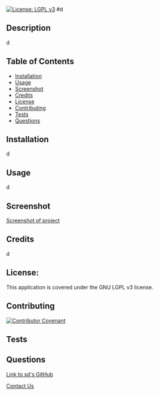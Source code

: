 [![License: LGPL v3](https://img.shields.io/badge/License-LGPL%20v3-blue.svg)](https://www.gnu.org/licenses/lgpl-3.0)
#d

## Description
d
      
## Table of Contents
* [Installation](#installation)
* [Usage](#usage)
* [Screenshot](#screenshot)
* [Credits](#credits)
* [License](#license)
* [Contributing](#contributing)
* [Tests](#tests)
* [Questions](#questions)
      
## Installation
d
      
## Usage
d
      
## Screenshot
[Screenshot of project](dd)
      
## Credits
d

## License:
This application is covered under the GNU LGPL v3 license.
      
## Contributing
[![Contributor Covenant](https://img.shields.io/badge/Contributor%20Covenant-2.1-4baaaa.svg)](code_of_conduct.md)
      
## Tests

      
## Questions
[Link to sd's GitHub](https://github.com/sd)

[Contact Us](mailto:d)